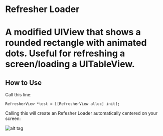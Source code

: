 Refresher Loader
========

A modified UIView that shows a rounded rectangle with animated dots. Useful for refreshing a screen/loading a UITableView.
==============


How to Use
--------------
Call this line:

    RefresherView *test = [[RefresherView alloc] init];

Calling this will create an Refesher Loader automatically centered on your screen:

![alt tag](http://i.imgur.com/YjAQooQ.png)